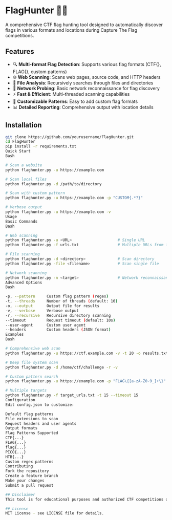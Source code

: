 # FlagHunter 🏴‍☠️

A comprehensive CTF flag hunting tool designed to automatically discover flags in various formats and locations during Capture The Flag competitions.

## Features

- 🔍 **Multi-format Flag Detection**: Supports various flag formats (CTF{}, FLAG{}, custom patterns)
- 🌐 **Web Scanning**: Scans web pages, source code, and HTTP headers
- 📁 **File Analysis**: Recursively searches through files and directories
- 🔗 **Network Probing**: Basic network reconnaissance for flag discovery
- ⚡ **Fast & Efficient**: Multi-threaded scanning capabilities
- 🎯 **Customizable Patterns**: Easy to add custom flag formats
- 📊 **Detailed Reporting**: Comprehensive output with location details

## Installation

```bash
git clone https://github.com/yourusername/FlagHunter.git
cd FlagHunter
pip install -r requirements.txt
Quick Start
Bash

# Scan a website
python flaghunter.py -u https://example.com

# Scan local files
python flaghunter.py -d /path/to/directory

# Scan with custom pattern
python flaghunter.py -u https://example.com -p "CUSTOM{.*?}"

# Verbose output
python flaghunter.py -u https://example.com -v
Usage
Basic Commands
Bash

# Web scanning
python flaghunter.py -u <URL>                    # Single URL
python flaghunter.py -f urls.txt                 # Multiple URLs from file

# File scanning  
python flaghunter.py -d <directory>              # Scan directory
python flaghunter.py -file <filename>            # Scan single file

# Network scanning
python flaghunter.py -n <target>                 # Network reconnaissance
Advanced Options
Bash

-p, --pattern     Custom flag pattern (regex)
-t, --threads     Number of threads (default: 10)
-o, --output      Output file for results
-v, --verbose     Verbose output
-r, --recursive   Recursive directory scanning
--timeout         Request timeout (default: 10s)
--user-agent      Custom user agent
--headers         Custom headers (JSON format)
Examples
Bash

# Comprehensive web scan
python flaghunter.py -u https://ctf.example.com -v -t 20 -o results.txt

# Deep file system scan
python flaghunter.py -d /home/ctf/challenge -r -v

# Custom pattern search
python flaghunter.py -u https://example.com -p "FLAG\{[a-zA-Z0-9_]+\}"

# Multiple targets
python flaghunter.py -f target_urls.txt -t 15 --timeout 15
Configuration
Edit config.json to customize:

Default flag patterns
File extensions to scan
Request headers and user agents
Output formats
Flag Patterns Supported
CTF{...}
FLAG{...}
flag{...}
PICO{...}
HTB{...}
Custom regex patterns
Contributing
Fork the repository
Create a feature branch
Make your changes
Submit a pull request

## Disclaimer
This tool is for educational purposes and authorized CTF competitions only. Always ensure you have permission before scanning any systems.

## License
MIT License - see LICENSE file for details.

